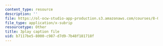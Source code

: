 ```yaml
---
content_type: resource
description: ''
file: https://ol-ocw-studio-app-production.s3.amazonaws.com/courses/8-04-quantum-physics-i-spring-2013/b7117be58000c987d7d97b48f181718f_U6fI3brP8V4.srt
file_type: application/x-subrip
resourcetype: Other
title: 3play caption file
uid: b7117be5-8000-c987-d7d9-7b48f181718f
---
```

